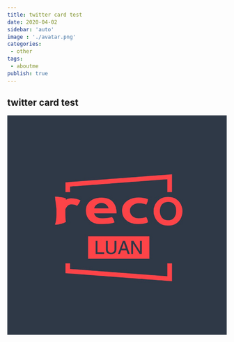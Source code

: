 ```yaml
---
title: twitter card test
date: 2020-04-02
sidebar: 'auto'
image : './avatar.png'
categories:
 - other
tags:
 - aboutme
publish: true
---
```



## twitter card test
![avatar.png](../../.vuepress/public/avatar.png)